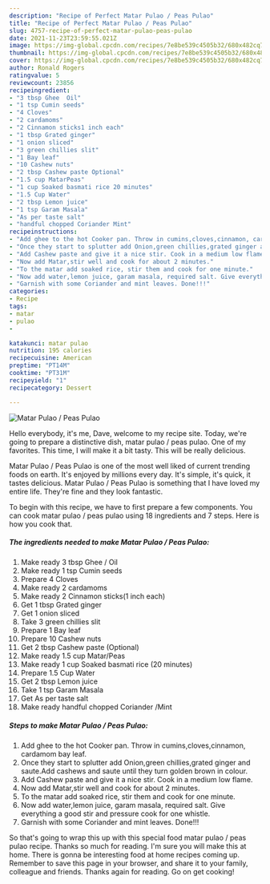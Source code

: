 ```yaml
---
description: "Recipe of Perfect Matar Pulao / Peas Pulao"
title: "Recipe of Perfect Matar Pulao / Peas Pulao"
slug: 4757-recipe-of-perfect-matar-pulao-peas-pulao
date: 2021-11-23T23:59:55.021Z
image: https://img-global.cpcdn.com/recipes/7e8be539c4505b32/680x482cq70/matar-pulao-peas-pulao-recipe-main-photo.jpg
thumbnail: https://img-global.cpcdn.com/recipes/7e8be539c4505b32/680x482cq70/matar-pulao-peas-pulao-recipe-main-photo.jpg
cover: https://img-global.cpcdn.com/recipes/7e8be539c4505b32/680x482cq70/matar-pulao-peas-pulao-recipe-main-photo.jpg
author: Ronald Rogers
ratingvalue: 5
reviewcount: 23856
recipeingredient:
- "3 tbsp Ghee  Oil"
- "1 tsp Cumin seeds"
- "4 Cloves"
- "2 cardamoms"
- "2 Cinnamon sticks1 inch each"
- "1 tbsp Grated ginger"
- "1 onion sliced"
- "3 green chillies slit"
- "1 Bay leaf"
- "10 Cashew nuts"
- "2 tbsp Cashew paste Optional"
- "1.5 cup MatarPeas"
- "1 cup Soaked basmati rice 20 minutes"
- "1.5 Cup Water"
- "2 tbsp Lemon juice"
- "1 tsp Garam Masala"
- "As per taste salt"
- "handful chopped Coriander Mint"
recipeinstructions:
- "Add ghee to the hot Cooker pan. Throw in cumins,cloves,cinnamon, cardamom bay leaf."
- "Once they start to splutter add Onion,green chillies,grated ginger and saute.Add cashews and saute until they turn golden brown in colour."
- "Add Cashew paste and give it a nice stir. Cook in a medium low flame."
- "Now add Matar,stir well and cook for about 2 minutes."
- "To the matar add soaked rice, stir them and cook for one minute."
- "Now add water,lemon juice, garam masala, required salt. Give everything a good stir and pressure cook for one whistle."
- "Garnish with some Coriander and mint leaves. Done!!!"
categories:
- Recipe
tags:
- matar
- pulao
- 

katakunci: matar pulao  
nutrition: 195 calories
recipecuisine: American
preptime: "PT14M"
cooktime: "PT31M"
recipeyield: "1"
recipecategory: Dessert

---
```



![Matar Pulao / Peas Pulao](https://img-global.cpcdn.com/recipes/7e8be539c4505b32/680x482cq70/matar-pulao-peas-pulao-recipe-main-photo.jpg)

Hello everybody, it's me, Dave, welcome to my recipe site. Today, we're going to prepare a distinctive dish, matar pulao / peas pulao. One of my favorites. This time, I will make it a bit tasty. This will be really delicious.



Matar Pulao / Peas Pulao is one of the most well liked of current trending foods on earth. It's enjoyed by millions every day. It's simple, it's quick, it tastes delicious. Matar Pulao / Peas Pulao is something that I have loved my entire life. They're fine and they look fantastic.


To begin with this recipe, we have to first prepare a few components. You can cook matar pulao / peas pulao using 18 ingredients and 7 steps. Here is how you cook that.

<!--inarticleads1-->

##### The ingredients needed to make Matar Pulao / Peas Pulao:

1. Make ready 3 tbsp Ghee / Oil
1. Make ready 1 tsp Cumin seeds
1. Prepare 4 Cloves
1. Make ready 2 cardamoms
1. Make ready 2 Cinnamon sticks(1 inch each)
1. Get 1 tbsp Grated ginger
1. Get 1 onion sliced
1. Take 3 green chillies slit
1. Prepare 1 Bay leaf
1. Prepare 10 Cashew nuts
1. Get 2 tbsp Cashew paste (Optional)
1. Make ready 1.5 cup Matar/Peas
1. Make ready 1 cup Soaked basmati rice (20 minutes)
1. Prepare 1.5 Cup Water
1. Get 2 tbsp Lemon juice
1. Take 1 tsp Garam Masala
1. Get As per taste salt
1. Make ready handful chopped Coriander /Mint




<!--inarticleads2-->

##### Steps to make Matar Pulao / Peas Pulao:

1. Add ghee to the hot Cooker pan. Throw in cumins,cloves,cinnamon, cardamom bay leaf.
1. Once they start to splutter add Onion,green chillies,grated ginger and saute.Add cashews and saute until they turn golden brown in colour.
1. Add Cashew paste and give it a nice stir. Cook in a medium low flame.
1. Now add Matar,stir well and cook for about 2 minutes.
1. To the matar add soaked rice, stir them and cook for one minute.
1. Now add water,lemon juice, garam masala, required salt. Give everything a good stir and pressure cook for one whistle.
1. Garnish with some Coriander and mint leaves. Done!!!




So that's going to wrap this up with this special food matar pulao / peas pulao recipe. Thanks so much for reading. I'm sure you will make this at home. There is gonna be interesting food at home recipes coming up. Remember to save this page in your browser, and share it to your family, colleague and friends. Thanks again for reading. Go on get cooking!
